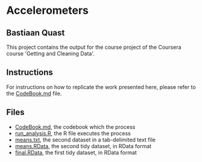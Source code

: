 Accelerometers
==============
Bastiaan Quast
--------------

This project contains the output for the course project of the Coursera course 'Getting and Cleaning Data'.


Instructions
--------------
For instructions on how to replicate the work presented here, please refer to the [CodeBook.md](/CodeBook.md) file.

Files
--------------
* [CodeBook.md](/CodeBook.md), the codebook which the process
* [run_analysis.R](/run_analysis.R), the R file executes the process
* [means.txt](/means.txt), the second dataset in a tab-delimited text file
* [means.RData](/means.RData), the second tidy dataset, in RData format
* [final.RData](/final.RData), the first tidy dataset, in RData format
